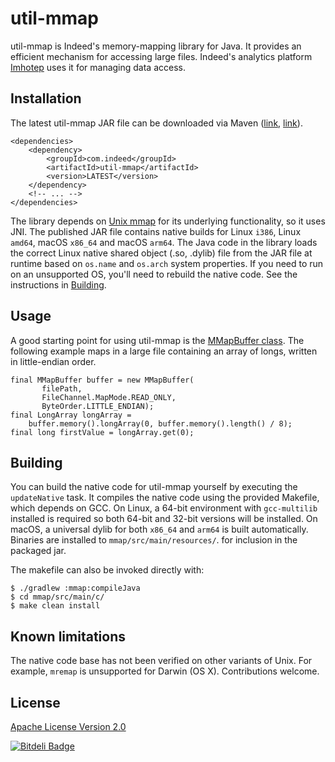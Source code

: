 # util-mmap

util-mmap is Indeed's memory-mapping library for Java. It provides an efficient
mechanism for accessing large files. Indeed's analytics platform [Imhotep](http://engineering.indeed.com/blog/2014/10/open-source-interactive-data-analytics-with-imhotep/)
uses it for managing data access.

## Installation

The latest util-mmap JAR file can be downloaded via Maven ([link](http://search.maven.org/#browse%7C-1269434767),
[link](http://mvnrepository.com/artifact/com.indeed/util-mmap)).

```
<dependencies>
    <dependency>
        <groupId>com.indeed</groupId>
        <artifactId>util-mmap</artifactId>
        <version>LATEST</version>
    </dependency>
    <!-- ... -->
</dependencies>
```

The library depends on [Unix mmap](http://www.gnu.org/software/libc/manual/html_node/Memory_002dmapped-I_002fO.html)
for its underlying functionality, so it uses JNI. The published JAR file contains 
native builds for Linux `i386`, Linux `amd64`, macOS `x86_64` and macOS `arm64`. The Java code in the library loads the 
correct Linux native shared object (.so, .dylib) file from the JAR file at runtime based
on `os.name` and `os.arch` system properties. If you need to run on an unsupported OS, you'll
need to rebuild the native code. See the instructions in [Building](#building).

## Usage

A good starting point for using util-mmap is the [MMapBuffer class](https://eng-git.ausoff.indeed.net/opensource/util/blob/master/mmap/src/main/java/com/indeed/util/mmap/MMapBuffer.java).
The following example maps in a large file containing an array of longs, written in little-endian order.

```
final MMapBuffer buffer = new MMapBuffer(
       filePath,
       FileChannel.MapMode.READ_ONLY,
       ByteOrder.LITTLE_ENDIAN);
final LongArray longArray =
    buffer.memory().longArray(0, buffer.memory().length() / 8);
final long firstValue = longArray.get(0);
```

## Building

You can build the native code for util-mmap yourself by executing the `updateNative` task. It compiles the native code
using the provided Makefile, which depends on GCC. On Linux, a 64-bit environment with `gcc-multilib` installed is
required so both 64-bit and 32-bit versions will be installed. On macOS, a universal dylib for both `x86_64` and `arm64`
is built automatically. Binaries are installed to `mmap/src/main/resources/`. for inclusion in the packaged jar.

The makefile can also be invoked directly with:

```
$ ./gradlew :mmap:compileJava
$ cd mmap/src/main/c/
$ make clean install
```
## Known limitations

The native code base has not been verified on other variants of Unix. For example,
`mremap` is unsupported for Darwin (OS X). Contributions welcome.

## License

[Apache License Version 2.0](https://github.com/indeedeng/util/blob/master/LICENSE)

[![Bitdeli Badge](https://d2weczhvl823v0.cloudfront.net/indeedeng/util/mmap/trend.png)](https://bitdeli.com/free "Bitdeli Badge")
